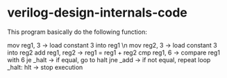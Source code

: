# verilog-design-internals-code

This program basically do the following function:

mov reg1, 3 → load constant 3 into reg1 \n
mov reg2, 3 → load constant 3 into reg2
add reg1, reg2 → reg1 = reg1 + reg2
cmp reg1, 6 → compare reg1 with 6
je _halt → if equal, go to halt
jne _add → if not equal, repeat loop
_halt: hlt → stop execution
